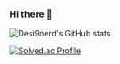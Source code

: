 ### Hi there 👋

![Desi9nerd's GitHub stats](https://github-readme-stats.vercel.app/api?username=Desi9nerd&show_icons=true&theme=transparent)

[![Solved.ac Profile](http://mazassumnida.wtf/api/v2/generate_badge?boj=swpark514)](https://solved.ac/swpark514/)

<!--
**Desi9nerd/Desi9nerd** is a ✨ _special_ ✨ repository because its `README.md` (this file) appears on your GitHub profile.

Here are some ideas to get you started:

- 🔭 I’m currently working on ...
- 🌱 I’m currently learning ...
- 👯 I’m looking to collaborate on ...
- 🤔 I’m looking for help with ...
- 💬 Ask me about ...
- 📫 How to reach me: ...
- 😄 Pronouns: ...
- ⚡ Fun fact: ...
-->

